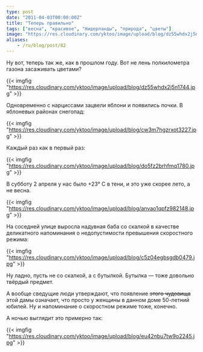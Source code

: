 ```yaml
---
type: post
date: "2011-04-03T00:00:00Z"
title: "Теперь правильно"
tags: ["весна", "красивое", "Нидерланды", "природа", "цветы"]
image: "https://res.cloudinary.com/yktoo/image/upload/blog/dz55whdx2j5n1744.jpg"
aliases:
    - /ru/blog/post/82
---
```


Ну вот, теперь так же, как в прошлом году. Вот не лень полкилометра газона засаживать цветами?

{{< imgfig "https://res.cloudinary.com/yktoo/image/upload/blog/dz55whdx2j5n1744.jpg" >}}

<!--more-->

Одновременно с нарциссами зацвели яблони и появились почки. В яблоневых районах снегопад:

{{< imgfig "https://res.cloudinary.com/yktoo/image/upload/blog/cw3m7hgzrxot3227.jpg" >}}

Каждый раз как в первый раз:

{{< imgfig "https://res.cloudinary.com/yktoo/image/upload/blog/do5fz2brhfmq1780.jpg" >}}

В субботу 2 апреля у нас было +23° C в тени, и это уже скорее лето, а не весна.

{{< imgfig "https://res.cloudinary.com/yktoo/image/upload/blog/anvao1qpfz982148.jpg" >}}

На соседней улице выросла надувная баба со скалкой в качестве деликатного напоминания о недопустимости превышения скоростного режима:

{{< imgfig "https://res.cloudinary.com/yktoo/image/upload/blog/c5z04egbsgdb0479.jpg" >}}

Ну ладно, пусть не со скалкой, а с бутылкой. Бутылка — тоже довольно твёрдый предмет.

А вообще сведущие люди утверждают, что появление ~~этого чудовища~~ этой дамы означает, что просто у женщины в данном доме 50-летний юбилей. Ну и напоминание о скоростном режиме тоже, конечно.

А ночью выглядит это примерно так:

{{< imgfig "https://res.cloudinary.com/yktoo/image/upload/blog/eu42nbu7tw9o2245.jpg" >}}
